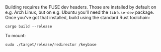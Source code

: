 Building requires the FUSE dev headers. Those are installed by default
on e.g. Arch Linux, but on e.g. Ubuntu you'll need the `libfuse-dev`
package. Once you've got that installed, build using the standard Rust
toolchain:

```
cargo build --release
```

To mount:

```
sudo ./target/release/redirector /keybase
```
